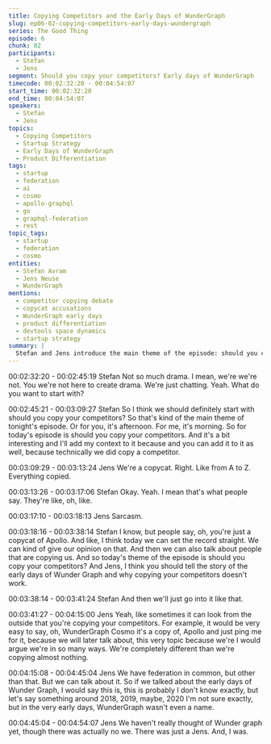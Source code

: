 ```yaml
---
title: Copying Competitors and the Early Days of WunderGraph
slug: ep06-02-copying-competitors-early-days-wundergraph
series: The Good Thing
episode: 6
chunk: 02
participants:
  - Stefan
  - Jens
segment: Should you copy your competitors? Early days of WunderGraph
timecode: 00:02:32:20 - 00:04:54:07
start_time: 00:02:32:20
end_time: 00:04:54:07
speakers:
  - Stefan
  - Jens
topics:
  - Copying Competitors
  - Startup Strategy
  - Early Days of WunderGraph
  - Product Differentiation
tags:
  - startup
  - federation
  - ai
  - cosmo
  - apollo-graphql
  - go
  - graphql-federation
  - rest
topic_tags:
  - startup
  - federation
  - cosmo
entities:
  - Stefan Avram
  - Jens Neuse
  - WunderGraph
mentions:
  - competitor copying debate
  - copycat accusations
  - WunderGraph early days
  - product differentiation
  - devtools space dynamics
  - startup strategy
summary: |
  Stefan and Jens introduce the main theme of the episode: should you copy your competitors? They discuss the early days of WunderGraph, accusations of being a copycat, and the reality of product differentiation in the devtools space.
---
```


00:02:32:20 - 00:02:45:19
Stefan
Not so much drama. I mean, we're we're not. You we're not here to create drama. We're just
chatting. Yeah. What do you want to start with?

00:02:45:21 - 00:03:09:27
Stefan
So I think we should definitely start with should you copy your competitors? So that's kind of the
main theme of tonight's episode. Or for you, it's afternoon. For me, it's morning. So for today's
episode is should you copy your competitors. And it's a bit interesting and I'll add my context to
it because and you can add it to it as well, because technically we did copy a competitor.

00:03:09:29 - 00:03:13:24
Jens
We're a copycat. Right. Like from A to Z. Everything copied.

00:03:13:26 - 00:03:17:06
Stefan
Okay. Yeah. I mean that's what people say. They're like, oh, like.

00:03:17:10 - 00:03:18:13
Jens
Sarcasm.

00:03:18:16 - 00:03:38:14
Stefan
I know, but people say, oh, you're just a copycat of Apollo. And like, I think today we can set the
record straight. We can kind of give our opinion on that. And then we can also talk about people
that are copying us. And so today's theme of the episode is should you copy your competitors?
And Jens, I think you should tell the story of the early days of Wunder Graph and why copying
your competitors doesn't work.

00:03:38:14 - 00:03:41:24
Stefan
And then we'll just go into it like that.

00:03:41:27 - 00:04:15:00
Jens
Yeah, like sometimes it can look from the outside that you're copying your competitors. For
example, it would be very easy to say, oh, WunderGraph Cosmo it's a copy of, Apollo and just
ping me for it, because we will later talk about, this very topic because we're I would argue we're
in so many ways. We're completely different than we're copying almost nothing.

00:04:15:08 - 00:04:45:04
Jens
We have federation in common, but other than that. But we can talk about it. So if we talked
about the early days of Wunder Graph, I would say this is, this is probably I don't know exactly,
but let's say something around 2018, 2019, maybe, 2020 I'm not sure exactly, but in the very
early days, WunderGraph wasn't even a name.

00:04:45:04 - 00:04:54:07
Jens
We haven't really thought of Wunder graph yet, though there was actually no we. There was just
a Jens. And, I was.